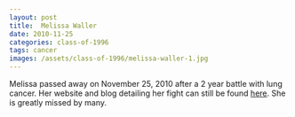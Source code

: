 ```yaml
---
layout: post
title:  Melissa Waller
date: 2010-11-25
categories: class-of-1996
tags: cancer
images: /assets/class-of-1996/melissa-waller-1.jpg
---
```

Melissa passed away on November 25, 2010 after a 2 year battle with lung cancer. Her website and blog detailing her fight can still be found [here](http://www.themelissawaller.com/). She is greatly missed by many.
